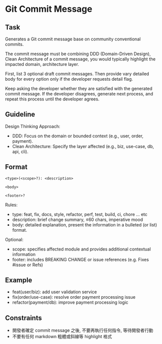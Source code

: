 # Git Commit Message

## Task

Generates a Git commit message base on community conventional commits.

The commit message must be combining DDD (Domain-Driven Design), Clean Architecture of a commit message, you would typically highlight the impacted domain, architecture layer.

First, list 3 optional draft commit messages.
Then provide vary detailed body for every option only if the developer requests detail flag.

Keep asking the developer whether they are satisfied with the generated commit message.
If the developer disagrees, generate next process, and repeat this process until the developer agrees.

## Guideline

Design Thinking Approach:
- DDD: Focus on the domain or bounded context (e.g., user, order, payment).
- Clean Architecture: Specify the layer affected (e.g., biz, use-case, db, api, cli).

## Format

```
<type>(<scope>?): <description>

<body>

<footer>?
```

Rules:
- type: feat, fix, docs, style, refactor, perf, test, build, ci, chore ... etc
- description: brief change summary, ≤60 chars, imperative mood
- body: detailed explanation, present the information in a bulleted (or list) format.

Optional:
- scope: specifies affected module and provides additional contextual information
- footer: includes BREAKING CHANGE or issue references (e.g. Fixes #issue or Refs)

## Example

- feat(user/biz): add user validation service
- fix(order/use-case): resolve order payment processing issue
- refactor(payment/db): improve payment processing logic

## Constraints

- 開發者確定 commit message 之後, 不要再執行任何指令, 等待開發者行動
- 不要有任何 markdown 粗體或斜線等 highlight 格式
